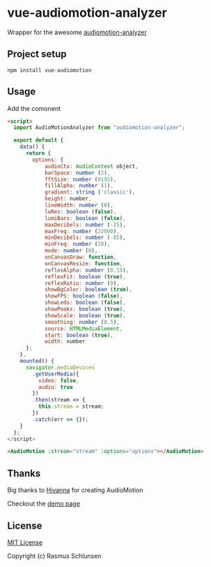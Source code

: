 # vue-audiomotion-analyzer

Wrapper for the awesome [audiomotion-analyzer](https://www.npmjs.com/package/audiomotion-analyzer)

## Project setup

```
npm install vue-audiomotion
```

## Usage

Add the comonent

```html
<script>
  import AudioMotionAnalyzer from "audiomotion-analyzer";

  export default {
    data() {
      return {
        options: {
            audioCtx: AudioContext object,
            barSpace: number (2),
            fftSize: number (8192),
            fillAlpha: number (1),
            gradient: string ('classic'),
            height: number,
            lineWidth: number (0),
            loRes: boolean (false),
            lumiBars: boolean (false),
            maxDecibels: number (-25),
            maxFreq: number (22000),
            minDecibels: number (-85),
            minFreq: number (20),
            mode: number (0),
            onCanvasDraw: function,
            onCanvasResize: function,
            reflexAlpha: number (0.15),
            reflexFit: boolean (true),
            reflexRatio: number (0),
            showBgColor: boolean (true),
            showFPS: boolean (false),
            showLeds: boolean (false),
            showPeaks: boolean (true),
            showScale: boolean (true),
            smoothing: number (0.5),
            source: HTMLMediaElement,
            start: boolean (true),
            width: number
      };
    },
    mounted() {
      navigator.mediaDevices
        .getUserMedia({
          video: false,
          audio: true
        })
        .then(stream => {
          this.stream = stream;
        })
        .catch(err => {});
    }
  };
</script>
```

```html
<AudioMotion :stream="stream" :options="options"></AudioMotion>
```

## Thanks

Big thanks to [Hivanna](https://github.com/hvianna) for creating AudioMotion

Checkout the [demo page](https://audiomotion.me/public/)

## License

[MIT License](./LICENSE)

Copyright (c) Rasmus Schlunsen




